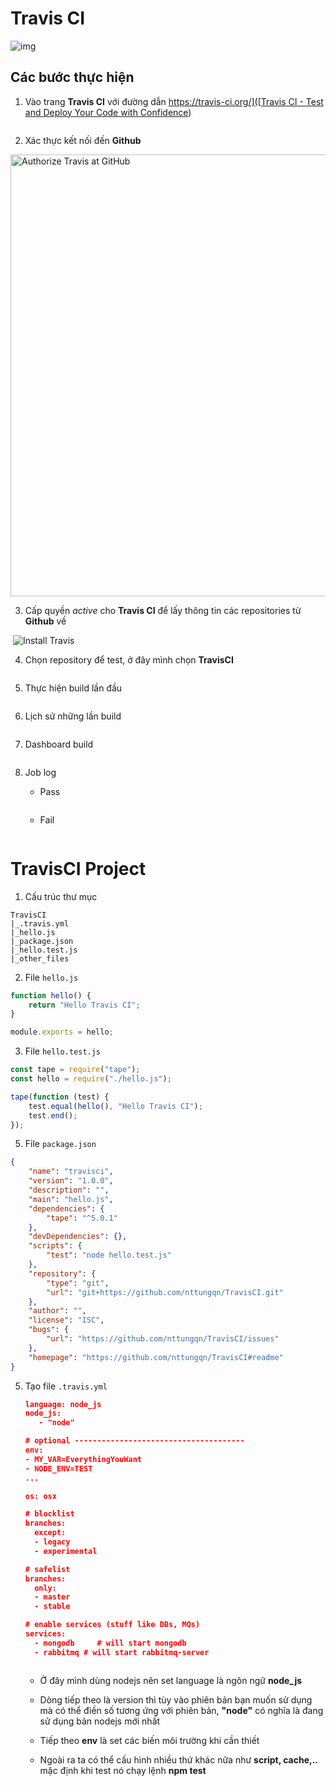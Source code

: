 # Travis CI

![img](https://images.viblo.asia/full/73bd7ca9-e22f-4d0d-9681-0ad219f748be.png)

## Các bước thực hiện

1. Vào trang **Travis CI** với đường dẫn [https://travis-ci.org/]([Travis CI - Test and Deploy Your Code with Confidence](https://travis-ci.org/))

<img src="./images/2020-12-05-13-05-52-image.png" title="" alt="" data-align="center">

2. Xác thực kết nối đến **Github**

<img title="" src="https://user-images.githubusercontent.com/7784660/42060974-e6384036-7b28-11e8-9aa1-1535dabe0dee.jpg" alt="Authorize Travis at GitHub" data-align="center" width="707">

3. Cấp quyền _active_ cho **Travis CI** để lấy thông tin các repositories từ **Github** về

<img src="./images/2020-12-05-13-16-20-image.png" title="" alt="" data-align="center">

<img src="https://user-images.githubusercontent.com/7784660/42060973-e61fe702-7b28-11e8-8e40-f99e26281750.jpg" title="" alt="Install Travis" data-align="center">

4. Chọn repository để test, ở đây mình chọn **TravisCI**

<img src="./images/2020-12-05-13-21-59-image.png" title="" alt="" data-align="center">

5. Thực hiện build lần đầu

<img src="./images/2020-12-05-14-36-13-image.png" title="" alt="" data-align="center">

6. Lịch sử những lần build
   
   <img src="./images/2020-12-05-14-37-45-image.png" title="" alt="" data-align="center">

7. Dashboard build

<img src="./images/2020-12-05-14-55-16-image.png" title="" alt="" data-align="center">

8. Job log
   
   - Pass
     
     <img title="" src="./images/2020-12-05-14-56-41-image.png" alt="" data-align="center">
   
   - Fail
     
     <img src="./images/2020-12-05-14-57-59-image.png" title="" alt="" data-align="center">

# TravisCI Project

1. Cấu trúc thư mục

```
TravisCI
|_.travis.yml
|_hello.js
|_package.json
|_hello.test.js
|_other_files
```

2. File `hello.js`

```javascript
function hello() {
    return "Hello Travis CI";
}

module.exports = hello;
```

3. File `hello.test.js`

```javascript
const tape = require("tape");
const hello = require("./hello.js");

tape(function (test) {
    test.equal(hello(), "Hello Travis CI");
    test.end();
});
```

5. File `package.json`

```json
{
    "name": "travisci",
    "version": "1.0.0",
    "description": "",
    "main": "hello.js",
    "dependencies": {
        "tape": "^5.0.1"
    },
    "devDependencies": {},
    "scripts": {
        "test": "node hello.test.js"
    },
    "repository": {
        "type": "git",
        "url": "git+https://github.com/nttungqn/TravisCI.git"
    },
    "author": "",
    "license": "ISC",
    "bugs": {
        "url": "https://github.com/nttungqn/TravisCI/issues"
    },
    "homepage": "https://github.com/nttungqn/TravisCI#readme"
}
```

5. Tạo file `.travis.yml`
   
   ```json
   language: node_js
   node_js:
      - "node"
   
   # optional --------------------------------------
   env:
   - MY_VAR=EverythingYouWant
   - NODE_ENV=TEST
   ...
   
   os: osx
   
   # blocklist
   branches:
     except:
     - legacy
     - experimental
   
   # safelist
   branches:
     only:
     - master
     - stable
   
   # enable services (stuff like DBs, MQs)
   services:
     - mongodb     # will start mongodb
     - rabbitmq # will start rabbitmq-server
   
   
   
   ```
   
   - Ở đây mình dùng nodejs nên set language là ngôn ngữ **node_js**
   
   - Dòng tiếp theo là version thì tùy vào phiên bản bạn muốn sử dụng mà có thể điền số tương ứng với phiên bản, **"node"** có nghĩa là đang sử dụng bản nodejs mới nhất
   
   - Tiếp theo **env** là set các biến môi trường khi cần thiết
   
   - Ngoài ra ta có thể cấu hình nhiều thứ khác nữa như **script, cache,..** mặc định khi test nó chạy lệnh **npm test**
